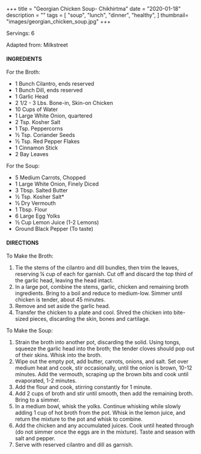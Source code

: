 +++
title = "Georgian Chicken Soup- Chikhirtma"
date = "2020-01-18"
description = ""
tags = [
    "soup",
    "lunch",
    "dinner",
    "healthy",
]
thumbnail= "images/georgian_chicken_soup.jpg"
+++

Servings: 6 <!--more-->

Adapted from: Milkstreet

#### INGREDIENTS 

For the Broth: 

* 1 Bunch Cilantro, ends reserved
* 1 Bunch Dill, ends reserved
* 1 Garlic Head 
* 2 1/2 - 3 Lbs. Bone-in, Skin-on Chicken 
* 10 Cups of Water 
* 1 Large White Onion, quartered 
* 2 Tsp. Kosher Salt 
* 1 Tsp. Peppercorns 
* ½ Tsp. Coriander Seeds 
* ½ Tsp. Red Pepper Flakes 
* 1 Cinnamon Stick 
* 2 Bay Leaves 

For the Soup: 

* 5 Medium Carrots, Chopped 
* 1 Large White Onion, Finely Diced 
* 3 Tbsp. Salted Butter 
* ½ Tsp. Kosher Salt*  
* ½ Dry Vermouth 
* 1 Tbsp. Flour 
* 6 Large Egg Yolks 
* ½ Cup Lemon Juice (1-2 Lemons) 
* Ground Black Pepper (To taste)


#### DIRECTIONS 

To Make the Broth: 

1. Tie the stems of the cilantro and dill bundles, then trim the leaves, reserving ¼ cup of each for garnish. Cut off and discard the top third of the garlic head, leaving the head intact. 
2. In a large pot, combine the stems, garlic, chicken and remaining broth ingredients. Bring to a boil and reduce to medium-low. Simmer until chicken is tender, about 45 minutes.
3. Remove and set aside the garlic head. 
4. Transfer the chicken to a plate and cool. Shred the chicken into bite-sized pieces, discarding the skin, bones and cartilage. 

To Make the Soup: 

1. Strain the broth into another pot, discarding the solid. Using tongs, squeeze the garlic head into the broth; the tender cloves should pop out of their skins. Whisk into the broth. 
2. Wipe out the empty pot, add butter, carrots, onions, and salt. Set over medium heat and cook, stir occasionally, until the onion is brown, 10-12 minutes. Add the vermouth, scraping up the brown bits and cook until evaporated, 1-2 minutes. 
3. Add the flour and cook, stirring constantly for 1 minute. 
4. Add 2 cups of broth and stir until smooth, then add the remaining broth. Bring to a simmer. 
5. In a medium bowl, whisk the yolks. Continue whisking while slowly adding 1 cup of hot broth from the pot. Whisk in the lemon juice, and return the mixture to the pot and whisk to combine. 
6. Add the chicken and any accumulated juices. Cook until heated through (do not simmer once the eggs are in the mixture). Taste and season with salt and pepper.
7. Serve with reserved cilantro and dill as garnish. 
